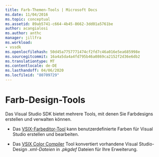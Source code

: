 ```yaml
---
title: Farb-Themen-Tools | Microsoft Docs
ms.date: 11/04/2016
ms.topic: conceptual
ms.assetid: 89ab5741-c664-4b45-8662-3dd01a5761be
author: acangialosi
ms.author: anthc
manager: jillfra
ms.workload:
- vssdk
ms.openlocfilehash: 50d45a7757771474cf2fd7c46a016e5ea685998e
ms.sourcegitcommit: 16a4a5da4a4fd795b46a0869ca2152f2d36e6db2
ms.translationtype: MT
ms.contentlocale: de-DE
ms.lasthandoff: 04/06/2020
ms.locfileid: "80709729"
---
```

# <a name="color-theme-tools"></a>Farb-Design-Tools
Das Visual Studio SDK bietet mehrere Tools, mit denen Sie Farbdesigns erstellen und verwalten können.

- Das [VSIX-Farbeditor-Tool](../../extensibility/internals/vsix-color-editor.md) kann benutzerdefinierte Farben für Visual Studio erstellen und bearbeiten.

- Das [VSIX Color Compiler](../../extensibility/internals/vsix-color-compiler.md) Tool konvertiert vorhandene Visual Studio-Design *.xml-Dateien* in *.pkgdef* Dateien für Ihre Erweiterung.
